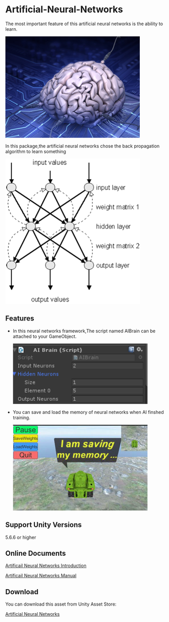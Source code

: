 # Artificial-Neural-Networks

The most important feature of this artificial neural networks is the ability to learn.

![image](https://github.com/swordmaster003/Artificial-Neural-Networks/blob/master/Screenshots/Cover.png)

In this package,the artificial neural networks chose the back propagation algorithm to learn something

![image](https://github.com/swordmaster003/Artificial-Neural-Networks/blob/master/Screenshots/3.png)

## Features

- In this neural networks framework,The script named AIBrain can be attached to your GameObject.

  ![image](https://github.com/swordmaster003/Artificial-Neural-Networks/blob/master/Screenshots/1.png)

- You can save and load the memory of neural networks when AI finshed training.

  ![image](https://github.com/swordmaster003/Artificial-Neural-Networks/blob/master/Screenshots/2.png)

## Support Unity Versions

5.6.6 or higher

## Online Documents

[Artificail Neural Networks Introduction](https://www.swordmaster.info/documents/unity-assets-documents/artificial-neural-networks-instruction-document/)

[Artificail Neural Networks Manual](https://www.swordmaster.info/documents/unity-assets-documents/artificial-neural-networks-manual-document/)

## Download

You can download this asset from Unity Asset Store:

[Artificial Neural Networks](https://assetstore.unity.com/packages/tools/ai/artificial-neural-networks-93236?aid=1101l3qJu)

